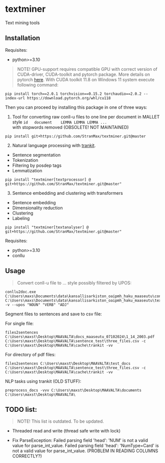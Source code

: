 # textminer

Text mining tools
 

## Installation

Requisites:  
- python>=3.10


> NOTE! GPU-support requires compatible GPU with 
correct version of CUDA-driver, CUDA-toolkit and 
pytorch package. More details on pytorch [here](https://pytorch.org/get-started/locally/).
> With CUDA toolkit 11.8 on Windows 11 system execute following command:  
```
pip install torch==2.0.1 torchvision==0.15.2 torchaudio==2.0.2 --index-url https://download.pytorch.org/whl/cu118
```

Then you can proceed by installing this package in one of three ways:  

1. Tool for converting raw conll-u files to one 
line per document in MALLET style `id	document	LEMMA LEMMA LEMMA ...`  
with stopwords removed (OBSOLETE! NOT MAINTAINED)  
```
pip install git+https://github.com/StranMax/textminer.git@master
```

2. Natural language processing with [trankit](https://github.com/nlp-uoregon/trankit).  
- Sentence segmentation  
- Tokenization  
- Filtering by posdep tags  
- Lemmatization  
```
pip install "textminer[textprocessor] @ git+https://github.com/StranMax/textminer.git@master"
```

3. Sentence embedding and clustering with transformers 
- Sentence embedding  
- Dimensionality reduction  
- Clustering  
- Labeling  
```
pip install "textminer[textanalyser] @ git+https://github.com/StranMax/textminer.git@master"
```

Requisites:

- python>=3.10  
- conllu

## Usage

> Convert conll-u file to <LEMMA> <LEMMA>... style possibly filtered by UPOS:  

```
conllu2doc.exe C:\Users\maxs\Documents\data\kansallisarkiston_oaipmh_haku_maaseutu\conllu C:\Users\maxs\Documents\data\kansallisarkiston_oaipmh_haku_maaseutu\text_corpus_rmstopwords_lemma_ver4.txt -v --upos "NOUN" "VERB" "ADJ"
```

Segment files to sentences and save to csv file:  

For single file:  

```
files2sentences C:\Users\maxst\Desktop\MAAVALTA\docs_maaseutu_07102024\1_14_2003.pdf C:\Users\maxst\Desktop\MAAVALTA\sentence_test\three_files.csv -c C:\Users\maxst\Desktop\MAAVALTA\cache\trankit -vv
```

For directory of pdf files:

```
files2sentences C:\Users\maxst\Desktop\MAAVALTA\test_docs C:\Users\maxst\Desktop\MAAVALTA\sentence_test\three_files.csv -c C:\Users\maxst\Desktop\MAAVALTA\cache\trankit -vv
```

NLP tasks using trankit (OLD STUFF):  
```
preprocess_docs -vvv C:\Users\maxst\Desktop\MAAVALTA\documents C:\Users\maxst\Desktop\MAAVALTA\
```

## TODO list:

> NOTE! This list is outdated. To be updated.

* Threaded read and write (thread safe write with lock)

* Fix ParseException: Failed parsing field 'head': 'NUM' is not a valid value for parse_int_value. Failed parsing field 'head': 'NumType=Card' is not a valid value for parse_int_value. (PROBLEM IN READING COLUMNS CORRECTLY?)